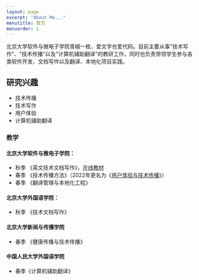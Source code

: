```yaml
---
layout: page
excerpt: "About Me..."
menutitle: 首页
menuorder: 1
---
```


北京大学软件与微电子学院青椒一枚，爱文字也爱代码。目前主要从事"技术写作”、"技术传播"以及"计算机辅助翻译"的教研工作，同时也负责带领学生参与各类软件开发、文档写作以及翻译、本地化项目实践。

## 研究兴趣

- 技术传播
- 技术写作
- 用户体验
- 计算机辅助翻译


### 教学

#### 北京大学软件与微电子学院：

- 秋季 《英文技术文档写作》，<a href="http://tw.gaozhijun.me/index.html">在线教材</a>
- 春季 《技术传播方法》（2022年更名为《[用户体验与技术传播](http://ux.gaozhijun.me)》）
- 春季 《翻译管理与本地化工程》

#### 北京大学外国语学院：

- 秋季 《技术文档写作》

#### 北京大学新闻与传播学院

- 春季 《健康传播与技术传播》

#### 中国人民大学外国语学院

* 春季《计算机辅助翻译》